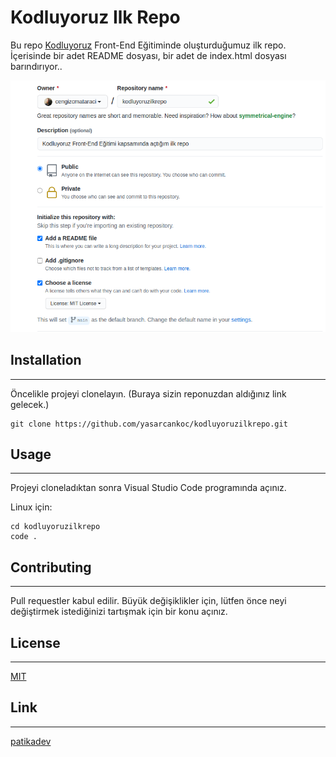 # Kodluyoruz Ilk Repo

Bu repo [Kodluyoruz](https://www.kodluyoruz.org) Front-End Eğitiminde oluşturduğumuz ilk repo. İçerisinde bir adet README dosyası, bir adet de index.html dosyası barındırıyor..

![Image](https://raw.githubusercontent.com/Kodluyoruz/taskforce/main/git/odev1/figures/github.png)

## Installation

---

Öncelikle projeyi clonelayın. (Buraya sizin reponuzdan aldığınız link gelecek.)

```
git clone https://github.com/yasarcankoc/kodluyoruzilkrepo.git
```

## Usage

---

Projeyi cloneladıktan sonra Visual Studio Code programında açınız.

Linux için:

```
cd kodluyoruzilkrepo
code .
```

## Contributing

---

Pull requestler kabul edilir. Büyük değişiklikler için, lütfen önce neyi değiştirmek istediğinizi tartışmak için bir konu açınız.

## License

---

[MIT](https://choosealicense.com/licenses/mit/)

## Link

---

[patikadev](https://app.patika.dev/cankoc)
